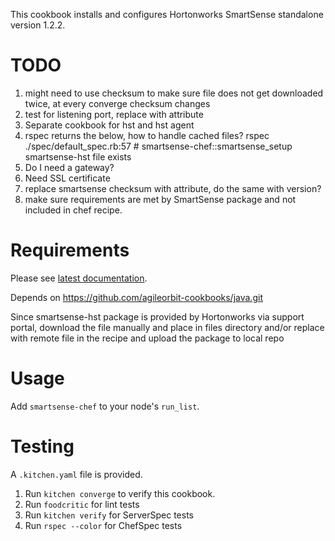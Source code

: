 This cookbook installs and configures Hortonworks SmartSense standalone version 1.2.2.

TODO
====

1. might need to use checksum to make sure file does not get downloaded twice, at every converge checksum changes
2. test for listening port, replace with attribute
3. Separate cookbook for hst and hst agent 
4. rspec returns the below, how to handle cached files? 
	rspec ./spec/default_spec.rb:57 # smartsense-chef::smartsense_setup smartsense-hst file exists
5. Do I need a gateway?
6. Need SSL certificate
7. replace smartsense checksum with attribute, do the same with version?
10. make sure requirements are met by SmartSense package and not included in chef recipe.

Requirements
============

Please see [latest documentation](http://docs.hortonworks.com/HDPDocuments/SS1/SmartSense-1.2.2/bk_smartsense_admin/content/os_requirements.html).

Depends on https://github.com/agileorbit-cookbooks/java.git

Since smartsense-hst package is provided by Hortonworks via support portal, download the file manually and place in files directory and/or replace with remote file in the recipe and upload the package to local repo

Usage
=====

Add `smartsense-chef` to your node's `run_list`.

Testing
=======

A `.kitchen.yaml` file is provided. 

1. Run `kitchen converge` to verify this cookbook.
2. Run `foodcritic` for lint tests
3. Run `kitchen verify` for ServerSpec tests
4. Run `rspec --color` for ChefSpec tests
